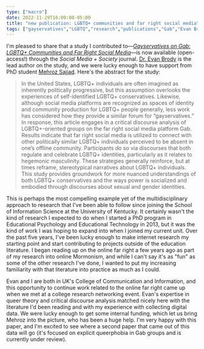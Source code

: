 ```yaml
---
type: ["macro"]
date: 2022-11-29T16:09:08-05:00
title: "new publication: LGBTQ+ communities and far right social media"
tags: ["gayservatives","LGBTQ","research","publications","Gab","Evan Brody","Mehroz Sajjad","online Mormonism","DezNat"]
---
```


I'm pleased to share that a study I contributed to—[*Gayservatives on Gab: LGBTQ+ Communities and Far Right Social Media*](https://journals.sagepub.com/doi/10.1177/20563051221137088)—is now available (open-access!) through the *Social Media + Society* journal. [Dr. Evan Brody](https://www.linkedin.com/in/evan-brody-ph-d-8b754a281) is the lead author on the study, and we were lucky enough to have support from PhD student [Mehroz Sajjad](https://comm.uky.edu/people/sajjad). Here's the abstract for the study: 

> In the United States, LGBTQ+ individuals are often imagined as inherently politically progressive, but this assumption overlooks the experiences of self-identified LGBTQ+ conservatives. Likewise, although social media platforms are recognized as spaces of identity and community production for LGBTQ+ people generally, less work has considered how they provide a similar forum for “gayservatives.” In response, this article engages in a critical discourse analysis of LGBTQ+-oriented groups on the far right social media platform Gab. Results indicate that far right social media is utilized to connect with other politically similar LGBTQ+ individuals perceived to be absent in one’s offline community. Participants do so via discourses that both regulate and celebrate LGBTQ+ identities, particularly as it relates to hegemonic masculinity. These strategies generally reinforce, but at times reframe, stereotypical narratives about LGBTQ+ individuals. This study provides groundwork for more nuanced understandings of both LGBTQ+ conservatives and the ways power is socialized and embodied through discourses about sexual and gender identities.

This is perhaps the most compelling example yet of the multidisciplinary approach to research that I've been able to follow since joining the School of Information Science at the University of Kentucky. It certainly wasn't the kind of research I expected to do when I started a PhD program in Educational Psychology and Educational Technology in 2013, but it was the kind of work I was hoping to expand into when I joined my current unit. Over the past five years, I've been lucky enough to make internet research my starting point and start contributing to projects outside of the education literature. I began reading up on the online far right a few years ago as part of my research into online Mormonism, and while I can't say it's as "fun" as some of the other research I've done, I wanted to put my increasing familiarity with that literature into practice as much as I could.

Evan and I are both in UK's College of Communication and Information, and this opportunity to continue work related to the online far right came up when we met at a college research networking event. Evan's expertise in queer theory and critical discourse analysis matched nicely here with the literature I'd been reading and with my experience with collecting digital data. We were lucky enough to get some internal funding, which let us bring Mehroz into the picture, who has been a huge help. I'm very happy with this paper, and I'm excited to see where a second paper that came out of this data will go (it's focused on explicit queerphobia in Gab groups and is currently under review).
